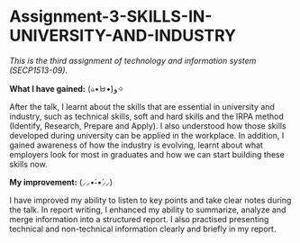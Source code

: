 # Assignment-3-SKILLS-IN-UNIVERSITY-AND-INDUSTRY
*This is the third assignment of technology and information system (SECP1513-09).*

**What I have gained:** (๑•̀ㅂ•́)و✧

After the talk, I learnt about the skills that are essential in university and industry, such as technical skills, soft and hard skills and the IRPA method (Identify, Research, Prepare and Apply). I also understood how those skills developed during university can be applied in the workplace. In addition, I gained awareness of how the industry is evolving, learnt about what employers look for most in graduates and how we can start building these skills now.

**My improvement:** (⸝⸝•̀֊•́⸝⸝)

I have improved my ability to listen to key points and take clear notes during the talk. In report writing, I enhanced my ability to summarize, analyze and merge information into a structured report. I also practised presenting technical and non-technical information clearly and briefly in my report.
